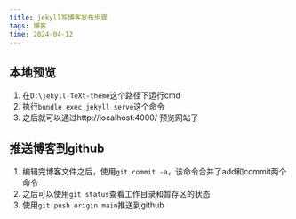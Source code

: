 ```yaml
---
title: jekyll写博客发布步骤
tags: 博客
time: 2024-04-12
---
```




## 本地预览

1. 在`D:\jekyll-TeXt-theme`这个路径下运行cmd
2. 执行`bundle exec jekyll serve`这个命令
3. 之后就可以通过http://localhost:4000/ 预览网站了



## 推送博客到github

1. 编辑完博客文件之后，使用`git commit -a`，该命令合并了add和commit两个命令
2. 之后可以使用`git status`查看工作目录和暂存区的状态
3. 使用`git push origin main`推送到github